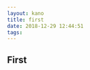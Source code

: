 ```yaml
---
layout: kano
title: first
date: 2018-12-29 12:44:51
tags:
---
```

<!-- more -->
## First
<!-- more -->